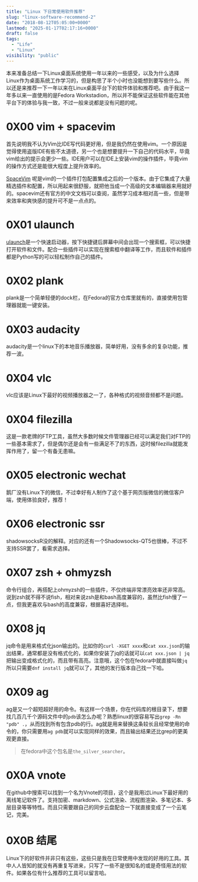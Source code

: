 ```yaml
---
title: "Linux 下日常使用软件推荐"
slug: "linux-software-recommend-2"
date: "2018-08-12T05:05:00+0000"
lastmod: "2025-01-17T02:17:16+0000"
draft: false
tags:
  - "Life"
  - "Linux"
visibility: "public"
---
```

本来准备总结一下Linux桌面系统使用一年以来的一些感受，以及为什么选择Linux作为桌面系统工作学习的，但是构思了半个小时也没能想到要写些什么。所以还是来推荐一下一年以来在Linux桌面平台下的软件体验和推荐吧。由于我这一年多以来一直使用的是Fedora Workstadion，所以并不能保证这些软件能在其他平台下的体验与我一致，不过一般来说都是没有问题的呢。

# 0X00 vim + spacevim

首先说明我不认为Vim比IDE写代码更好用，但是我仍然在使用vim。一个原因是觉得使用盗版IDE有些不太道德，另一个也是想要提升一下自己的代码水平，毕竟vim给出的提示会更少一些。IDE用户可以在IDE上安装vim的操作插件，毕竟vim的操作方式还是能很大程度上提升效率的。

[SpaceVim](<https://github.com/SpaceVim/SpaceVim>) 呢是vim的一个插件打包配置集成之后的一个版本。由于它集成了大量精选插件和配置，所以用起来很舒服，就把他当成一个高级的文本编辑器来用就好的。spacevim还有官方的中文文档可以查阅，虽然学习成本相对高一些，但是带来效率和爽快感的提升可不是一点点的。

# 0X01 ulaunch

[ulaunch](<https://github.com/Ulauncher/Ulauncher>)是一个快速启动器，按下快捷键后屏幕中间会出现一个搜索框，可以快捷打开软件和文件。配合一些插件可以实现在搜索框中翻译等工作，而且软件和插件都是Python写的可以轻松制作自己的插件。

# 0X02 plank

plank是一个简单轻便的dock栏，在Fedora的官方仓库里就有的，直接使用包管理器就能一键安装。

# 0X03 audacity

audacity是一个linux下的本地音乐播放器，简单好用，没有多余的复杂功能，推荐一波。

# 0X04 vlc

vlc应该是Linux下最好的视频播放器之一了，各种格式的视频音频都不是问题。

# 0X04 filezilla

这是一款老牌的FTP工具，虽然大多数时候文件管理器已经可以满足我们对FTP的一些基本需求了，但是偶尔还是会有一些满足不了的东西，这时候filezilla就能发挥作用了，留一个有备无患嘛。

# 0X05 electronic wechat

鹅厂没有Linux下的微信，不过幸好有人制作了这个基于网页版微信的微信客户端，使用体验良好，推荐！

# 0X06 electronic ssr

shadowsocksR没的解释。对应的还有一个Shadowsocks-QT5也很棒，不过不支持SSR罢了，看需求选择。

# 0X07 zsh + ohmyzsh

命令行组合，再搭配上ohmyzsh的一些插件，不仅终端非常漂亮效率还非常高。说到zsh就不得不说fish，相对来说zsh是和bash高度兼容的，虽然比fish慢了一点，但我更喜欢与bash的高度兼容，根据喜好选择啦。

# 0X08 jq

jq命令是用来格式化json输出的。比如你的`curl -XGET xxxx`和`cat xxx.json`的输出结果，通常都是没有格式化的，如果你安装了jq的话就可以`cat xxx.json | jq`把输出变成格式化的，而且带有高亮。注意哦，这个包在fedora中就直接叫做`jq`所以只需要`dnf install jq`就可以了，其他的发行版本自己找一下哈。

# 0X09 ag

ag是又一个超短超好用的命令。有这样一个场景，你在代码库的根目录下，想要找几百几千个源码文件中的`pdb`该怎么办呢？熟悉linux的很容易写出`grep -Rn "pdb" .`，从而找到所有包含pdb的行。ag就是用来替换这条较长且经常使用的命令的，你只需要用`ag pdb`就可以实现同样的效果，而且输出结果还比grep的更美观更直接。

> 在fedora中这个包名是`the_silver_searcher`。

# 0X0A vnote

在github中搜索可以找到一个名为Vnote的项目，这个是我用过Linux下最好用的离线笔记软件了。支持加密、markdown、公式渲染、流程图渲染、多笔记本、多层目录等等特性。而且只需要跟自己的同步云盘配合一下就直接变成了一个云笔记，完美。

# 0X0B 结尾

Linux下的好软件并非只有这些，这些只是我在日常使用中发现的好用的工具。其中人人皆知的就没有再重复写进来，只写了一些不是很知名的或是奇怪用法的软件。如果各位有什么推荐的工具可以留言哈。
